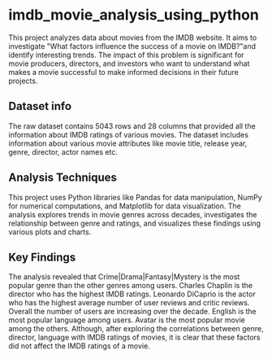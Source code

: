 # imdb_movie_analysis_using_python
This project analyzes data about movies from the IMDB website. It aims to investigate "What factors influence the success of a movie on IMDB?"and identify interesting trends. The impact of this problem is significant for movie producers, directors, and investors who want to understand what makes a movie successful to make informed decisions in their future projects. 

## Dataset info
The raw dataset contains 5043 rows and 28 columns that provided all the information about IMDB ratings of various movies. The dataset includes information about various movie attributes like movie title, release year, genre, director, actor names etc.

## Analysis Techniques
This project uses Python libraries like Pandas for data manipulation, NumPy for numerical computations, and Matplotlib for data visualization. The analysis explores trends in movie genres across decades, investigates the relationship between genre and ratings, and visualizes these findings using various plots and charts.

## Key Findings
The analysis revealed that Crime|Drama|Fantasy|Mystery is the most popular genre than the other genres among users. Charles Chaplin is the director who has the highest IMDB ratings. Leonardo DiCaprio is the actor who has the highest average number of user reviews and critic reviews. Overall the number of users are increasing over the decade. English is the most popular language among users. Avatar is the most popular movie among the others. Although, after exploring the correlations between genre, director, language with IMDB ratings of movies, it is clear that these factors did not affect the IMDB ratings of a movie.

